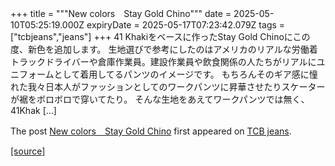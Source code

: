 +++
title = """New colors　Stay Gold Chino"""
date = 2025-05-10T05:25:19.000Z
expiryDate = 2025-05-17T07:23:42.079Z
tags = ["tcbjeans","jeans"]
+++
41 Khakiをベースに作ったStay Gold Chinoにこの度、新色を追加します。 生地選びで参考にしたのはアメリカのリアルな労働着 トラックドライバーや倉庫作業員。建設作業員や飲食関係の人たちがリアルにユニフォームとして着用してるパンツのイメージです。 もちろんそのギア感に憧れた我々日本人がファッションとしてのワークパンツに昇華させたりスケーターが裾をボロボロで穿いてたり。 そんな生地をあえてワークパンツでは無く、41Khak \[…\]

The post [New colors　Stay Gold Chino](http://tcbjeans.com/2025/05/10/52329) first appeared on [TCB jeans](http://tcbjeans.com).

[[source]](http://tcbjeans.com/2025/05/10/52329)
